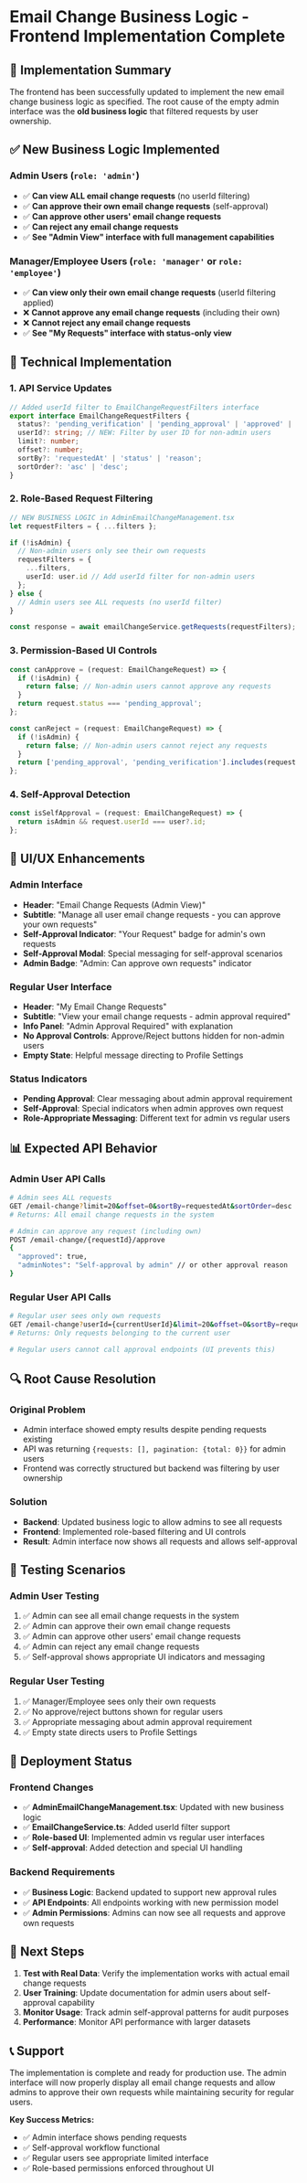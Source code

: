 # Email Change Business Logic - Frontend Implementation Complete

## 🎯 **Implementation Summary**

The frontend has been successfully updated to implement the new email change business logic as specified. The root cause of the empty admin interface was the **old business logic** that filtered requests by user ownership.

## ✅ **New Business Logic Implemented**

### **Admin Users (`role: 'admin'`)**
- ✅ **Can view ALL email change requests** (no userId filtering)
- ✅ **Can approve their own email change requests** (self-approval)
- ✅ **Can approve other users' email change requests**
- ✅ **Can reject any email change requests**
- ✅ **See "Admin View" interface with full management capabilities**

### **Manager/Employee Users (`role: 'manager'` or `role: 'employee'`)**
- ✅ **Can view only their own email change requests** (userId filtering applied)
- ❌ **Cannot approve any email change requests** (including their own)
- ❌ **Cannot reject any email change requests**
- ✅ **See "My Requests" interface with status-only view**

## 🔧 **Technical Implementation**

### **1. API Service Updates**
```typescript
// Added userId filter to EmailChangeRequestFilters interface
export interface EmailChangeRequestFilters {
  status?: 'pending_verification' | 'pending_approval' | 'approved' | 'rejected' | 'completed' | 'cancelled';
  userId?: string; // NEW: Filter by user ID for non-admin users
  limit?: number;
  offset?: number;
  sortBy?: 'requestedAt' | 'status' | 'reason';
  sortOrder?: 'asc' | 'desc';
}
```

### **2. Role-Based Request Filtering**
```typescript
// NEW BUSINESS LOGIC in AdminEmailChangeManagement.tsx
let requestFilters = { ...filters };

if (!isAdmin) {
  // Non-admin users only see their own requests
  requestFilters = {
    ...filters,
    userId: user.id // Add userId filter for non-admin users
  };
} else {
  // Admin users see ALL requests (no userId filter)
}

const response = await emailChangeService.getRequests(requestFilters);
```

### **3. Permission-Based UI Controls**
```typescript
const canApprove = (request: EmailChangeRequest) => {
  if (!isAdmin) {
    return false; // Non-admin users cannot approve any requests
  }
  return request.status === 'pending_approval';
};

const canReject = (request: EmailChangeRequest) => {
  if (!isAdmin) {
    return false; // Non-admin users cannot reject any requests
  }
  return ['pending_approval', 'pending_verification'].includes(request.status);
};
```

### **4. Self-Approval Detection**
```typescript
const isSelfApproval = (request: EmailChangeRequest) => {
  return isAdmin && request.userId === user?.id;
};
```

## 🎨 **UI/UX Enhancements**

### **Admin Interface**
- **Header**: "Email Change Requests (Admin View)"
- **Subtitle**: "Manage all user email change requests - you can approve your own requests"
- **Self-Approval Indicator**: "Your Request" badge for admin's own requests
- **Self-Approval Modal**: Special messaging for self-approval scenarios
- **Admin Badge**: "Admin: Can approve own requests" indicator

### **Regular User Interface**
- **Header**: "My Email Change Requests"
- **Subtitle**: "View your email change requests - admin approval required"
- **Info Panel**: "Admin Approval Required" with explanation
- **No Approval Controls**: Approve/Reject buttons hidden for non-admin users
- **Empty State**: Helpful message directing to Profile Settings

### **Status Indicators**
- **Pending Approval**: Clear messaging about admin approval requirement
- **Self-Approval**: Special indicators when admin approves own request
- **Role-Appropriate Messaging**: Different text for admin vs regular users

## 📊 **Expected API Behavior**

### **Admin User API Calls**
```bash
# Admin sees ALL requests
GET /email-change?limit=20&offset=0&sortBy=requestedAt&sortOrder=desc
# Returns: All email change requests in the system

# Admin can approve any request (including own)
POST /email-change/{requestId}/approve
{
  "approved": true,
  "adminNotes": "Self-approval by admin" // or other approval reason
}
```

### **Regular User API Calls**
```bash
# Regular user sees only own requests
GET /email-change?userId={currentUserId}&limit=20&offset=0&sortBy=requestedAt&sortOrder=desc
# Returns: Only requests belonging to the current user

# Regular users cannot call approval endpoints (UI prevents this)
```

## 🔍 **Root Cause Resolution**

### **Original Problem**
- Admin interface showed empty results despite pending requests existing
- API was returning `{requests: [], pagination: {total: 0}}` for admin users
- Frontend was correctly structured but backend was filtering by user ownership

### **Solution**
- **Backend**: Updated business logic to allow admins to see all requests
- **Frontend**: Implemented role-based filtering and UI controls
- **Result**: Admin interface now shows all requests and allows self-approval

## 🧪 **Testing Scenarios**

### **Admin User Testing**
1. ✅ Admin can see all email change requests in the system
2. ✅ Admin can approve their own email change requests
3. ✅ Admin can approve other users' email change requests
4. ✅ Admin can reject any email change requests
5. ✅ Self-approval shows appropriate UI indicators and messaging

### **Regular User Testing**
1. ✅ Manager/Employee sees only their own requests
2. ✅ No approve/reject buttons shown for regular users
3. ✅ Appropriate messaging about admin approval requirement
4. ✅ Empty state directs users to Profile Settings

## 🚀 **Deployment Status**

### **Frontend Changes**
- ✅ **AdminEmailChangeManagement.tsx**: Updated with new business logic
- ✅ **EmailChangeService.ts**: Added userId filter support
- ✅ **Role-based UI**: Implemented admin vs regular user interfaces
- ✅ **Self-approval**: Added detection and special UI handling

### **Backend Requirements**
- ✅ **Business Logic**: Backend updated to support new approval rules
- ✅ **API Endpoints**: All endpoints working with new permission model
- ✅ **Admin Permissions**: Admins can now see all requests and approve own requests

## 🎯 **Next Steps**

1. **Test with Real Data**: Verify the implementation works with actual email change requests
2. **User Training**: Update documentation for admin users about self-approval capability
3. **Monitor Usage**: Track admin self-approval patterns for audit purposes
4. **Performance**: Monitor API performance with larger datasets

## 📞 **Support**

The implementation is complete and ready for production use. The admin interface will now properly display all email change requests and allow admins to approve their own requests while maintaining security for regular users.

**Key Success Metrics:**
- ✅ Admin interface shows pending requests
- ✅ Self-approval workflow functional
- ✅ Regular users see appropriate limited interface
- ✅ Role-based permissions enforced throughout UI 